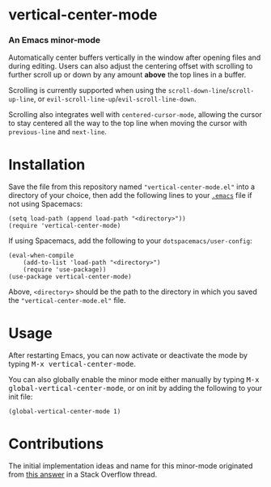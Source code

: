# vertical-center-mode
### An Emacs minor-mode
Automatically center buffers vertically in the window after opening files and during editing. Users can also adjust the centering offset with scrolling to further scroll up or down by any amount **above** the top lines in a buffer.

Scrolling is currently supported when using the `scroll-down-line`/`scroll-up-line`, or `evil-scroll-line-up`/`evil-scroll-line-down`.

Scrolling also integrates well with `centered-cursor-mode`, allowing the cursor to stay centered all the way to the top line when moving the cursor with `previous-line` and `next-line`.

# Installation
Save the file from this repository named `"vertical-center-mode.el"` into a directory of your choice, then add the following lines to your [`.emacs`][1] file if not using Spacemacs:

	(setq load-path (append load-path "<directory>"))
	(require 'vertical-center-mode)

If using Spacemacs, add the following to your `dotspacemacs/user-config`:

```
(eval-when-compile
	(add-to-list 'load-path "<directory>")
	(require 'use-package))
(use-package vertical-center-mode)
```

Above, `<directory>` should be the path to the directory in which you saved the `"vertical-center-mode.el"` file.

# Usage
After restarting Emacs, you can now activate or deactivate the mode by typing <kbd>M-x vertical-center-mode</kbd>.

You can also globally enable the minor mode either manually by typing <kbd>M-x global-vertical-center-mode</kbd>, or on init by adding the following to your init file:

`(global-vertical-center-mode 1)`

# Contributions
The initial implementation ideas and name for this minor-mode originated from [this answer](https://stackoverflow.com/a/66678124/3705784) in a Stack Overflow thread.

  [1]: https://www.gnu.org/software/emacs/manual/html_node/emacs/Init-File.html
